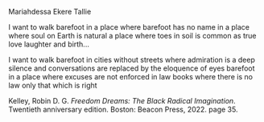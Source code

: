Mariahdessa Ekere Tallie

I want to walk barefoot
in a place where barefoot has no name
in a place where soul on Earth
is natural 
a place where toes in soil 
is common as
true love
laughter
and birth...

I want to walk barefoot
in cities without streets 
where admiration is a deep silence
and conversations are replaced by the eloquence of eyes 
barefoot in a place
where excuses are not enforced in law books
where there is no law
only that which is right

Kelley, Robin D. G. _Freedom Dreams: The Black Radical Imagination_. Twentieth anniversary edition. Boston: Beacon Press, 2022. page 35. 